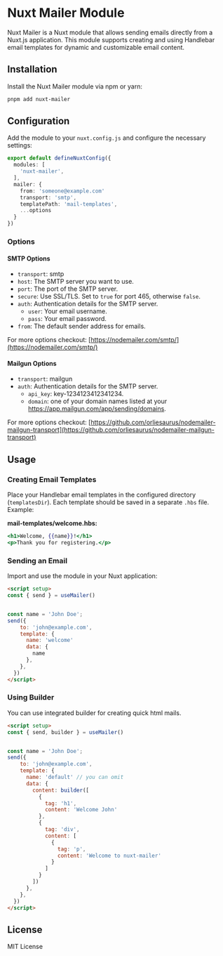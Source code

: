 
# Nuxt Mailer Module

Nuxt Mailer is a Nuxt module that allows sending emails directly from a Nuxt.js application. This module supports creating and using Handlebar email templates for dynamic and customizable email content.

## Installation

Install the Nuxt Mailer module via npm or yarn:

```bash
pnpm add nuxt-mailer
```

## Configuration

Add the module to your `nuxt.config.js` and configure the necessary settings:

```ts
export default defineNuxtConfig({
  modules: [
    'nuxt-mailer',
  ],
  mailer: {
    from: 'someone@example.com'
    transport: 'smtp',
    templatePath: 'mail-templates',
    ...options
  }
})
```

### Options

#### SMTP Options

- `transport`: smtp
- `host`: The SMTP server you want to use.
- `port`: The port of the SMTP server.
- `secure`: Use SSL/TLS. Set to `true` for port 465, otherwise `false`.
- `auth`: Authentication details for the SMTP server.
  - `user`: Your email username.
  - `pass`: Your email password.
- `from`: The default sender address for emails.

For more options checkout: [https://nodemailer.com/smtp/](https://nodemailer.com/smtp/)

#### Mailgun Options

- `transport`: mailgun
- `auth`: Authentication details for the SMTP server.
  - `api_key`: key-1234123412341234.
  - `domain`: one of your domain names listed at your https://app.mailgun.com/app/sending/domains.

For more options checkout: [https://github.com/orliesaurus/nodemailer-mailgun-transport](https://github.com/orliesaurus/nodemailer-mailgun-transport)

## Usage

### Creating Email Templates

Place your Handlebar email templates in the configured directory (`templatesDir`). Each template should be saved in a separate `.hbs` file. Example:

**mail-templates/welcome.hbs:**

```handlebars
<h1>Welcome, {{name}}!</h1>
<p>Thank you for registering.</p>
```

### Sending an Email

Import and use the module in your Nuxt application:

```html
<script setup>
const { send } = useMailer()


const name = 'John Doe';
send({
    to: 'john@example.com',
    template: {
      name: 'welcome'
      data: {
        name
      },
    },
  })
</script>
```

### Using Builder

You can use integrated builder for creating quick html mails.

```html
<script setup>
const { send, builder } = useMailer()


const name = 'John Doe';
send({
    to: 'john@example.com',
    template: {
      name: 'default' // you can omit
      data: {
        content: builder([
          { 
            tag: 'h1', 
            content: 'Welcome John' 
          },
          {
            tag: 'div',
            content: [
              { 
                tag: 'p',
                content: 'Welcome to nuxt-mailer'
              }
            ]
          }
        ])
      },
    },
  })
</script>
```

## License

MIT License
